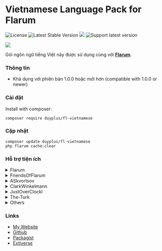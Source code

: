 # Vietnamese Language Pack for Flarum

![License](https://img.shields.io/badge/license-MIT-blue.svg) ![Latest Stable Version](https://img.shields.io/packagist/v/duyplus/fl-vietnamese.svg) ![](https://img.shields.io/packagist/dt/duyplus/fl-vietnamese.svg) ![Support latest version](https://flarum-badge-api.davwheat.dev/v1/compat-latest/duyplus/fl-vietnamese)

![](https://extiverse.com/extension/duyplus/fl-vietnamese/open-graph-image)

Gói ngôn ngữ tiếng Việt này được sử dụng cùng với <b>[Flarum](http://flarum.org/)</b>.

### Thông tin
- Khả dụng với phiên bản 1.0.0 hoặc mới hơn (compatible with 1.0.0 or newer)

### Cài đặt
Install with composer:
```
composer require duyplus/fl-vietnamese
```
### Cập nhật
```
composer update duyplus/fl-vietnamese
php flarum cache:clear
```
### Hỗ trợ tiện ích
<details>
  <summary>Flarum</summary>
  <ul>
    <li>Core</li>
    <li>Akismet</li>
    <li>Approval</li>
    <li>Auth Facebook</li>
    <li>Auth Github</li>
    <li>Auth Twitter</li>
    <li>Emoji</li>
    <li>Flags</li>
    <li>Likes</li>
    <li>Lock</li>
    <li>Markdown</li>
    <li>Mentions</li>
    <li>Nicknames</li>
    <li>Pusher</li>
    <li>Statistics</li>
    <li>Sticky</li>
    <li>Supcriptions</li>
    <li>Suspend</li>
    <li>Tags</li>
  <ul>
</details>
    
<details>
  <summary>FriendsOfFlarum</summary>
  <ul>
    <li><a href="https://github.com/FriendsOfFlarum/doorman">Doorman</a> (1.0.0)</li>
    <li><a href="https://github.com/FriendsOfFlarum/filter">Filter</a> (1.0.1)</li>
    <li><a href="https://github.com/FriendsOfFlarum/gamification">Gamification</a> (1.0.0)</li>
    <li><a href="https://github.com/FriendsOfFlarum/html-errors">Custom HTML Error Pages</a> (1.0.0)</li>
    <li><a href="https://github.com/FriendsOfFlarum/ignore-users">Ignore Users</a> (1.0.0)</li>
    <li><a href="https://github.com/FriendsOfFlarum/prevent-necrobumping">Prevent Necrobumping</a> (0.5.0)</li>
    <li><a href="https://github.com/FriendsOfFlarum/stopforumspam">StopForumSpam</a> (1.0.0)</li>
    <li><a href="https://github.com/FriendsOfFlarum/webhooks">Webhooks</a> (1.0.0)</li>
    <li><a href="https://github.com/FriendsOfFlarum/cookie-consent">Cookie Consent</a> (1.0.0)</li>
    <li><a href="https://github.com/FriendsOfFlarum/terms">Terms</a> (1.0.0)</li>
    <li><a href="https://github.com/FriendsOfFlarum/sitemap">Sitemap</a></li>
    <li><a href="https://github.com/FriendsOfFlarum/pretty-mail">Pretty Mail</a></li>
    <li><a href="https://github.com/FriendsOfFlarum/mason">Mason</a></li>
    <li><a href="https://github.com/FriendsOfFlarum/analytics">Analytics</a></li>
    <li><a href="https://github.com/FriendsOfFlarum/default-group">Default Group</a></li>
    <li><a href="https://github.com/FriendsOfFlarum/forum-statistics-widget">Forum Statistics Widget</a></li>
    <li><a href="https://github.com/FriendsOfFlarum/merge-discussions">Merge Discussions</a></li>
    <li><a href="https://github.com/FriendsOfFlarum/pwned-passwords">Pwned Passwords</a></li>
    <li><a href="https://github.com/FriendsOfFlarum/reactions">Reactions</a></li>
    <li><a href="https://github.com/FriendsOfFlarum/discussion-language">Discussion Language</a></li>
    <li><a href="https://github.com/FriendsOfFlarum/linguist">Linguist</a></li>
    <li><a href="https://github.com/FriendsOfFlarum/formatting">Formatting</a></li>
    <li><a href="https://github.com/FriendsOfFlarum/user-bio">User Bio</a></li>
    <li><a href="https://github.com/FriendsOfFlarum/links">Links</a></li>
    <li><a href="https://github.com/FriendsOfFlarum/pages">Pages</a></li>
    <li><a href="https://github.com/FriendsOfFlarum/polls">Polls</a></li>
    <li><a href="https://github.com/FriendsOfFlarum/byobu">Byōbu</a></li>
    <li><a href="https://github.com/FriendsOfFlarum/merge-discussions">Merge Discussions</a></li>
    <li><a href="https://github.com/FriendsOfFlarum/reactions">Reactions</a></li>
    <li><a href="https://github.com/FriendsOfFlarum/follow-tags">Follow Tags</a></li>
    <li><a href="https://github.com/FriendsOfFlarum/user-directory">User Directory</a></li>
    <li><a href="https://github.com/FriendsOfFlarum/upload">Upload</a></li>
    <li><a href="https://github.com/FriendsOfFlarum/spamblock">Spamblock</a></li>
    <li><a href="https://github.com/FriendsOfFlarum/drafts">Drafts</a></li>
    <li><a href="https://github.com/FriendsOfFlarum/recaptcha">reCAPTCHA</a></li>
    <li><a href="https://github.com/FriendsOfFlarum/socialprofile">Social Profile</a></li>
    <li><a href="https://github.com/FriendsOfFlarum/best-answer">Best Answer</a></li>
    <li><a href="https://github.com/FriendsOfFlarum/nightmode">Night Mode</a></li>
    <li><a href="https://github.com/FriendsOfFlarum/share-social">Share Social</a></li>
    <li><a href="https://github.com/FriendsOfFlarum/secure-https">Secure HTTPS</a></li>
    <li><a href="https://github.com/FriendsOfFlarum/username-request">Username Request</a></li>
    <li><a href="https://github.com/FriendsOfFlarum/transliterator">URL Transliterator</a></li>
    <li><a href="https://github.com/FriendsOfFlarum/moderator-notes">Moderator Notes</a></li>
    <li><a href="https://github.com/FriendsOfFlarum/ban-ips">Ban IPs</a></li>
    <li><a href="https://github.com/FriendsOfFlarum/oauth">FoF OAuth</a></li>
  </ul> 
</details>

<details>
  <summary>ASkvortsov</summary>
  <ul>
    <li><a href="https://github.com/askvortsov1/flarum-rich-text">Rich Text (v2.0.3)</a></li>
    <li><a href="https://github.com/askvortsov1/flarum-pwa">Flarum Progressive Web App</a></li>
    <li><a href="https://github.com/askvortsov1/flarum-moderator-warnings">Flarum Moderator Warnings</a></li>
    <li><a href="https://github.com/askvortsov1/flarum-markdown-tables">Markdown Tables</a></li>
    <li><a href="https://github.com/askvortsov1/flarum-help-tags">Flarum Help Tags</a></li>
    <li><a href="https://github.com/askvortsov1/flarum-discussion-templates">Flarum Discussion Templates</a></li>
    <li><a href="https://github.com/askvortsov1/flarum-checklist">Checklists</a></li>
    <li><a href="https://github.com/askvortsov1/flarum-auto-moderator">Auto Moderator</a></li>
    <li><a href="https://github.com/askvortsov1/flarum-categories">Flarum Categories</a></li>
  </ul>
</details>

<details>
  <summary>ClarkWinkelmann</summary>
  <ul>
    <li><a href="https://github.com/clarkwinkelmann/flarum-ext-first-post-approval">First Post Approval</a> (1.0.0)</li>
    <li><a href="https://github.com/clarkwinkelmann/flarum-ext-author-change">Author Change</a> (1.0.1)</li>
    <li><a href="https://github.com/clarkwinkelmann/flarum-ext-follow-tags-prompt">Follow Tags Prompt</a> (1.0.0)</li>
    <li><a href="https://github.com/clarkwinkelmann/flarum-ext-popular-discussion-badge">Popular Discussion Badge</a> (1.0.0)</li>
    <li><a href="https://github.com/clarkwinkelmann/flarum-ext-create-user-modal">Create User Modal</a></li>
    <li><a href="https://github.com/clarkwinkelmann/flarum-ext-group-invitation">Group Invitation</a></li>
    <li><a href="https://github.com/clarkwinkelmann/flarum-ext-group-list">Group List</a></li>
    <li><a href="https://github.com/clarkwinkelmann/catch-the-fish">Catch The Fish</a></li>
    <li><a href="https://github.com/clarkwinkelmann/flarum-ext-external-email-validation">External Email Validation</a></li>
    <li><a href="https://github.com/clarkwinkelmann/flarum-ext-emojionearea">Emoji Picker</a></li>
  </ul>
</details>

<details>
  <summary>JustOverClockl</summary>
  <ul>
    <li><a href="https://github.com/justoverclockl/first-visit-indexpage">FirstVisitIndexPage</a> (0.1.1)</li>
    <li><a href="https://github.com/justoverclockl/flarum-ext-feedback">Feedback</a> (0.1.4)</li>
    <li><a href="https://github.com/justoverclockl/flarum-ext-readmore">ReadMore</a> (1.0.4)</li>
    <li><a href="https://github.com/justoverclockl/flarum-ext-contactme">Contactme</a> (0.2.0)</li>
    <li><a href="https://github.com/justoverclockl/flarum-ext-keywords">Keywords</a> (1.8)</li>
    <li><a href="https://github.com/justoverclockl/flarum-ext-purify">Purify</a> (0.1.5)</li>
    <li><a href="https://github.com/justoverclockl/flarum-ext-toastme">ToastMe</a> (0.1.1)</li>
    <li><a href="https://github.com/justoverclockl/flarum-ext-hashtag">Hashtag</a> (0.1.9)</li>
  </ul>
</details>

<details>
  <summary>The-Turk</summary>
  <ul>
    <li><a href="https://github.com/the-turk/flarum-nodp">Prevent Double-Posting</a> (1.0.1)</li>
    <li><a href="https://github.com/the-turk/flarum-flamoji">Flamoji</a> (1.0.2)</li>
    <li><a href="https://github.com/the-turk/flarum-diff">Diff</a></li>
    <li><a href="https://github.com/the-turk/flarum-welcome-widgets">Welcome Widgets</a></li>
  </ul>
</details>

<details>
  <summary>Others</summary>
  <ul>
    <li><a href="https://github.com/glowingblue/flarum-ext-redis-setup">Redis Setup</a> (1.0.3)</li>
    <li><a href="https://github.com/ramesh-dada/realtime">Realtime Posts</a> (v100.1)</li>
    <li><a href="https://github.com/katosdev/signature">Signature</a> (1.0.0)</li>
    <li><a href="https://github.com/Nearata/flarum-ext-cakeday">Cakeday</a> (v1.3.0)</li>
    <li><a href="https://github.com/MichaelBelgium/mybb_to_flarum">MyBB to Flarum</a> (v7.1)</li>
    <li><a href="https://github.com/Dem13n/discussion-cards">Discussion Cards</a> (v1.0.0)</li>
    <li><a href="https://github.com/imorland/html-head">HTML Head Items</a> (1.0.0)</li>
    <li><a href="https://github.com/SychO9/flarum-advanced-extension-categories">Advanced Extension Categories</a> (v0.1.3)</li>
    <li><a href="https://github.com/maicol07/flarum-ext-sso">Flarum SSO</a> (1.10.1)</li>
    <li><a href="https://github.com/SychO9/flarum-profile-cover">Profile Cover</a> (v1.3.0)</li>
    <li><a href="https://github.com/matteocontrini/flarum-imgur-upload">flarum-imgur-upload</a> (v3.6.0)</li>
    <li><a href="https://github.com/imorland/syndication">Syndication</a> (1.0.2)</li>
    <li><a href="https://github.com/therealsujitk/flarum-ext-gifs">GIFs</a> (v4.0.0)</li>
    <li><a href="https://github.com/NomisCZ/flarum-ext-auth-wechat">WeChat Login</a> (v1.0.0)</li>
    <li><a href="https://github.com/NomisCZ/flarum-ext-auth-steam">Steam Login</a> (v1.0.1)</li>
    <li><a href="https://github.com/ramesh-dada/Flarum-GUI-Image-and-Link">Flarum GUI Image and Link</a> (1.0)</li>
    <li><a href="https://github.com/android-com-pl/my-tags">My Tags</a> (1.0.1)</li>
    <li><a href="https://github.com/malago86/flarum-linkpreview">Link Preview</a> (0.1.0)</li>
    <li><a href="https://github.com/imorland/level-ranks">Level ranks</a> (1.0.0)</li>
    <li><a href="https://github.com/imorland/gravatar">Gravatar</a> (1.0.1)</li>
    <li><a href="https://github.com/extiverse/bazaar">Bazaar</a> (0.4.1)</li>
    <li><a href="https://github.com/extiverse/mercury">Mercury</a> (0.1.2)</li>
    <li><a href="https://github.com/jslirola/flarum-ext-login2seeplus">Login 2 See Plus</a> (v0.1.9.1)</li>
    <li><a href="https://github.com/malago86/flarum-ads">Ads</a> (0.3.1)</li>
    <li><a href="https://github.com/malago86/flarum-achievements">Achievements</a> (0.3.0)</li>
    <li><a href="https://github.com/v17development/flarum-seo">Flarum SEO</a></li>
    <li><a href="https://github.com/AntoineFr/flarum-ext-online">Online</a></li>
    <li><a href="https://github.com/v17development/flarum-user-badges">Flarum User Badges</a></li>
    <li><a href="https://github.com/imorland/follow-users">Follow Users</a></li>
    <li><a href="https://github.com/michaelbelgium/flarum-discussion-views">Discussion views</a></li>
    <li><a href="https://github.com/michaelbelgium/flarum-profile-views">Profile views</a></li>
    <li><a href="https://github.com/AntoineFr/flarum-ext-money">Money</a></li>
    <li><a href="https://github.com/v17development/flarum-blog">Flarum Blog</a></li>
  </ul> 
</details>

### Links
- [My Website](https://duyplus.org)
- [Github](https://github.com/duyplus/fl-vietnamese)
- [Packagist](https://packagist.org/packages/duyplus/fl-vietnamese)
- [Extiverse](https://extiverse.com/extension/duyplus/fl-vietnamese)
